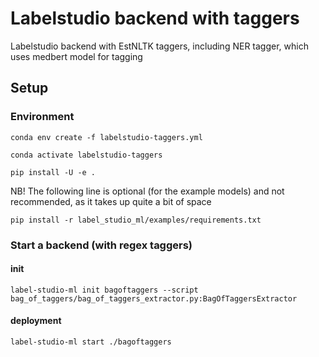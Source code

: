 # Labelstudio backend with taggers

Labelstudio backend with EstNLTK taggers, including NER tagger, which uses medbert model for tagging

##  Setup

### Environment

`conda env create -f labelstudio-taggers.yml`

`conda activate labelstudio-taggers`

`pip install -U -e .`

NB! The following line is optional (for the example models) and not recommended, as it takes up quite a bit of space

`pip install -r label_studio_ml/examples/requirements.txt`


### Start a backend (with regex taggers)

#### init

`label-studio-ml init bagoftaggers --script bag_of_taggers/bag_of_taggers_extractor.py:BagOfTaggersExtractor`


#### deployment

`label-studio-ml start ./bagoftaggers`
